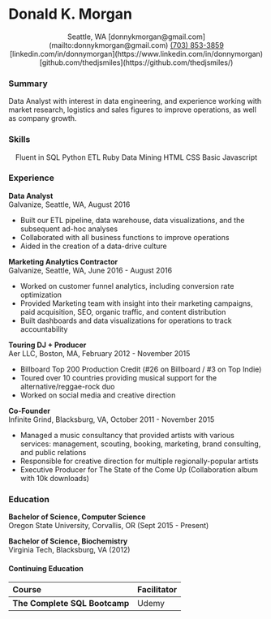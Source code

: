# Donald K. Morgan

<center><i class="fa fa-globe"></i> Seattle, WA <i class="fa fa-envelope"></i> [donnykmorgan@gmail.com](mailto:donnykmorgan@gmail.com)  
<i class="fa fa-phone"></i> <a href="imessage://donnymorgan5@gmail.com">(703) 853-3859</a> <i class="fa fa-linkedin"></i> [linkedin.com/in/donnymorgan](https://www.linkedin.com/in/donnymorgan)  
<i class="fa fa-github"></i> [github.com/thedjsmiles](https://github.com/thedjsmiles/)</center>

### Summary  
Data Analyst with interest in data engineering, and experience working with market research, logistics and sales figures to improve operations, as well as company growth.

### Skills
<center>Fluent in SQL <i class="fa fa-asterisk"></i> Python <i class="fa fa-asterisk"></i> ETL <i class="fa fa-asterisk"></i> Ruby <i class="fa fa-asterisk"></i> Data Mining <i class="fa fa-asterisk"></i> HTML <i class="fa fa-asterisk"></i> CSS <i class="fa fa-asterisk"></i> Basic Javascript </center>


### Experience
**Data Analyst**  
Galvanize, Seattle, WA, August 2016  
- Built our ETL pipeline, data warehouse, data visualizations, and the subsequent ad-hoc analyses
- Collaborated with all business functions to improve operations 
- Aided in the creation of a data-drive culture 

**Marketing Analytics Contractor**  
Galvanize, Seattle, WA, June 2016 - August 2016  
- Worked on customer funnel analytics, including conversion rate optimization
- Provided Marketing team with insight into their marketing campaigns, paid acquisition, SEO, organic traffic, and content distribution
- Built dashboards and data visualizations for operations to track accountability

**Touring DJ + Producer**  
Aer LLC, Boston, MA, February 2012 - November 2015  
- Billboard Top 200 Production Credit (#26 on Billboard / #3 on Top Indie)
- Toured over 10 countries providing musical support for the alternative/reggae-rock duo
- Worked on social media and creative direction

**Co-Founder**  
Infinite Grind, Blacksburg, VA, October 2011 - November 2015  
- Managed a music consultancy that provided artists with various services: management, scouting, booking, marketing, brand consulting, and public relations
- Responsible for creative direction for multiple regionally-popular artists
- Executive Producer for The State of the Come Up (Collaboration album with 10k downloads)


### Education
**Bachelor of Science, Computer Science**  
Oregon State University, Corvallis, OR (Sept 2015 - Present)

**Bachelor of Science, Biochemistry**  
Virginia Tech, Blacksburg, VA (2012)

#### Continuing Education
Course   | Facilitator   |
:--- | :--- |
**The Complete SQL Bootcamp** | Udemy |
